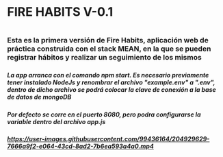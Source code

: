 <h1>FIRE HABITS V-0.1<h1>

<h3>Esta es la primera versión de Fire Habits, aplicación web de práctica construida con el stack MEAN, en la que se pueden registrar hábitos y realizar un seguimiento de los mismos<h3>

<h5>La app arranca con el comando npm start. Es necesario previamente tener instalado NodeJs y renombrar el archivo "example.env" a ".env", dentro de dicho archivo se podrá colocar la clave de conexión a la base de datos de mongoDB<h5>
<h5>Por defecto se corre en el puerto 8080, pero podra configurarse la variable dentro del archivo app.js<h5>



https://user-images.githubusercontent.com/99436164/204929629-7666a9f2-e064-43cd-8ad2-7b6ea593a4a0.mp4
